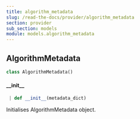 ```yaml
---
title: algorithm_metadata
slug: /read-the-docs/provider/algorithm_metadata
section: provider
sub_section: models
module: models.algorithm_metadata
---
```

## AlgorithmMetadata

```python
class AlgorithmMetadata()
```

#### \_\_init\_\_

```python
 | def __init__(metadata_dict)
```

Initialises AlgorithmMetadata object.

